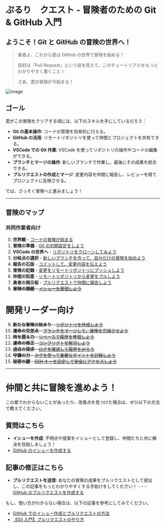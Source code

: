 # ぷるり　クエスト - 冒険者のための Git & GitHub 入門

## ようこそ！Git と GitHub の冒険の世界へ！

> 勇者よ、これから君は GitHub の世界で冒険を始める！
>
> 目的は「Pull Request」という技を覚えて、このチュートリアルをもっとわかりやすく書くこと！
>
> さあ、君の冒険が今始まる！

![image](https://github.com/user-attachments/assets/7a35ecbc-1bb4-48cb-8561-ede7b8577957)

## ゴール

君がこの冒険をクリアする頃には、以下のスキルを手にしているだろう：

- **Git の基本操作**: コードの管理を効率的に行える。
- **GitHub の活用**: リモートリポジトリを使って仲間とプロジェクトを共有できる。
- **VSCode での Git 作業**: VSCode を使ってリポジトリの操作やコードの編集ができる。
- **ブランチとマージの操作**: 新しいブランチで作業し、最後にその成果を統合できる。
- **プルリクエストの作成とマージ**: 変更内容を仲間に報告し、レビューを経てプロジェクトに反映させる。

では、さっそく冒険へと進みましょう！

---

## 冒険のマップ

### 共同作業者向け

0. **世界観** - [コードの冒険が始まる](chapters/00_not_gdrive.md)
1. **冒険の準備** - [Git の初期設定をしよう](chapters/01_git_setup.md)
2. **VSCode の世界へ** - [リポジトリをクローンしてみよう](chapters/02_clone.md)
3. **分岐点の選択** - [新しいブランチを作って、自分だけの冒険を始めよう](chapters/03_branch.md)
4. **報告の石版** - [コミットして、変更内容を伝えよう](chapters/04_commit.md)
5. **冒険の記録** - [変更をリモートリポジトリにプッシュしよう](chapters/05_push.md)
6. **仲間の知恵** - [リモートリポジトリから変更をプルしよう](chapters/06_pull.md)
7. **勇者の掲示板** - [プルリクエストで仲間に報告しよう](chapters/07_pull_request.md)
8. ~~**冒険の課題** - [イシューを管理しよう](chapters/08_issues.md)~~

# 開発リーダー向け

9. ~~**新たな冒険の始まり** - [リポジトリを作成しよう](chapters/08_init.md)~~
10. ~~**運命の交差点** - [ブランチをマージして、冒険を完結させよう](chapters/09_merge.md)~~
11. ~~**時を遡る力** - [リベースで履歴を整理しよう](chapters/10_rebase.md)~~
12. ~~**運命の修正** - [コンフリクトを解消しよう](chapters/11_conflicts.md)~~
13. ~~**過去の探求** - [ログを確認して履歴を辿ろう](chapters/12_log.md)~~
14. ~~**守護の力** - [タグを使って重要なポイントを記録しよう](chapters/13_tags.md)~~
15. ~~**秘密の鍵** - [SSH キーを設定して安全にアクセスしよう](chapters/14_ssh_keys.md)~~

---

# 仲間と共に冒険を進めよう！

この章でわからないことがあったり、改善点を見つけた場合は、ぜひ以下の方法で教えてください。

## 質問はこちら

- **イシューを作成**: 不明点や提案をイシューとして登録し、仲間たちと共に解決を目指しましょう！
- [GitHub のイシューを作成する](https://github.com/airu3/git-lecture/issues)

## 記事の修正はこちら

- **プルリクエストを送信**: あなたの冒険の成果をプルリクエストとして提出し、この記事をもっとわかりやすくする手助けをしてください！ - - - [GitHub のプルリクエストを作成する](https://github.com/airu3/git-lecture/pulls)

もし、使い方がわからない場合は、以下の記事を参考にしてみてください。

- [GitHub でのイシュー作成とプルリクエストの方法](https://zenn.dev/posita33/articles/github_about_issue)
- [【Git 入門】プルリクエストのやり方](https://zenn.dev/gachigachi/articles/dcd833c56bd0ed#2.1.pull-request%E3%82%92%E4%BD%9C%E6%88%90%E3%81%99%E3%82%8B)